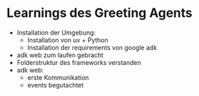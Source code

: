 # Learnings des Greeting Agents

- Installation der Umgebung:
  - Installation von uv + Python
  - Installation der requirements von google adk
- adk web zum laufen gebracht
- Folderstruktur des frameworks verstanden
- adk web:
    - erste Kommunikation
    - events begutachtet
  